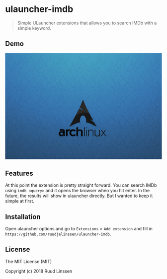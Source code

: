 # ulauncher-imdb
> Simple ULauncher extensions that allows you to search IMDb with a simple keyword.

## Demo
![ulauncher-imdb demo](https://raw.githubusercontent.com/ruudjelinssen/ulauncher-imdb/master/demo.gif)

## Features
At this point the extension is pretty straight forward. You can search IMDb using `imdb <query>` and it opens the browser when you hit enter. In the future, the results will show in ulauncher directly. But I wanted to keep it simple at first.

## Installation
Open ulauncher options and go to `Extensions` > `Add extension` and fill in `https://github.com/ruudjelinssen/ulauncher-imdb`.

## License
The MIT License (MIT)

Copyright (c) 2018 Ruud Linssen
